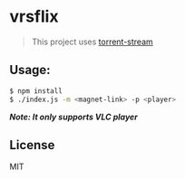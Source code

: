 # vrsflix

> This project uses [torrent-stream](https://github.com/mafintosh/torrent-stream)

## Usage:
```bash
$ npm install
$ ./index.js -m <magnet-link> -p <player>
```
***Note: It only supports VLC player***

## License
MIT
